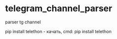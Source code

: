 # telegram_channel_parser
parser tg channel

pip install telethon - качать, cmd: pip install telethon
